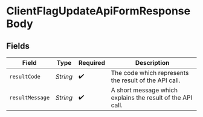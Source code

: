# ClientFlagUpdateApiFormResponseBody


## Fields

| Field                                                      | Type                                                       | Required                                                   | Description                                                |
| ---------------------------------------------------------- | ---------------------------------------------------------- | ---------------------------------------------------------- | ---------------------------------------------------------- |
| `resultCode`                                               | *String*                                                   | :heavy_check_mark:                                         | The code which represents the result of the API call.      |
| `resultMessage`                                            | *String*                                                   | :heavy_check_mark:                                         | A short message which explains the result of the API call. |